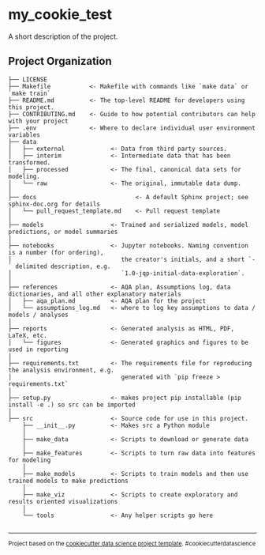 my_cookie_test
==============================

A short description of the project.

Project Organization
------------

    ├── LICENSE
    ├── Makefile           <- Makefile with commands like `make data` or `make train`
    ├── README.md          <- The top-level README for developers using this project.
    ├── CONTRIBUTING.md    <- Guide to how potential contributors can help with your project
    ├── .env               <- Where to declare individual user environment variables 
    ├── data
    │   ├── external             <- Data from third party sources.
    │   ├── interim              <- Intermediate data that has been transformed.
    │   ├── processed            <- The final, canonical data sets for modeling.
    │   └── raw                  <- The original, immutable data dump.
    │
    ├── docs                            <- A default Sphinx project; see sphinx-doc.org for details
    │   └── pull_request_template.md    <- Pull request template
    │
    ├── models                   <- Trained and serialized models, model predictions, or model summaries
    │
    ├── notebooks                <- Jupyter notebooks. Naming convention is a number (for ordering),
    │                               the creator's initials, and a short `-` delimited description, e.g.
    │                               `1.0-jqp-initial-data-exploration`.
    │
    ├── references               <- AQA plan, Assumptions log, data dictionaries, and all other explanatory materials
    │   ├── aqa_plan.md          <- AQA plan for the project
    │   └── assumptions_log.md   <- where to log key assumptions to data / models / analyses
    │
    ├── reports                  <- Generated analysis as HTML, PDF, LaTeX, etc.
    │   └── figures              <- Generated graphics and figures to be used in reporting
    │
    ├── requirements.txt         <- The requirements file for reproducing the analysis environment, e.g.
    │                               generated with `pip freeze > requirements.txt`
    │
    ├── setup.py                 <- makes project pip installable (pip install -e .) so src can be imported
    │
    ├── src                      <- Source code for use in this project.
        ├── __init__.py          <- Makes src a Python module
        │
        ├── make_data            <- Scripts to download or generate data
        │
        ├── make_features        <- Scripts to turn raw data into features for modeling
        │
        ├── make_models          <- Scripts to train models and then use trained models to make predictions
        │
        ├── make_viz             <- Scripts to create exploratory and results oriented visualizations
        │
        └── tools                <- Any helper scripts go here
           
     
   

--------

<p><small>Project based on the <a target="_blank" href="https://drivendata.github.io/cookiecutter-data-science/">cookiecutter data science project template</a>. #cookiecutterdatascience</small></p>
